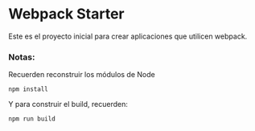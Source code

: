 # Webpack Starter

Este es el proyecto inicial para crear aplicaciones que utilicen webpack.

### Notas:
Recuerden reconstruir los módulos de Node
```
npm install
```

Y para construir el build, recuerden:
```
npm run build
```